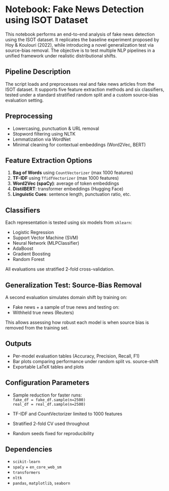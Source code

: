 # Notebook: Fake News Detection using ISOT Dataset  

This notebook performs an end-to-end analysis of fake news detection using the ISOT dataset. It replicates the baseline experiment proposed by Hoy & Koulouri (2022), while introducing a novel generalization test via source-bias removal. The objective is to test multiple NLP pipelines in a unified framework under realistic distributional shifts.

## Pipeline Description

The script loads and preprocesses real and fake news articles from the ISOT dataset. It supports five feature extraction methods and six classifiers, tested under a standard stratified random split and a custom source-bias evaluation setting.

## Preprocessing

- Lowercasing, punctuation & URL removal
- Stopword filtering using NLTK
- Lemmatization via WordNet
- Minimal cleaning for contextual embeddings (Word2Vec, BERT)

## Feature Extraction Options

1. **Bag of Words** using `CountVectorizer` (max 1000 features)  
2. **TF-IDF** using `TfidfVectorizer` (max 1000 features)  
3. **Word2Vec (spaCy)**: average of token embeddings  
4. **DistilBERT**: transformer embeddings (Hugging Face)  
5. **Linguistic Cues**: sentence length, punctuation ratio, etc.

## Classifiers

Each representation is tested using six models from `sklearn`:

- Logistic Regression  
- Support Vector Machine (SVM)  
- Neural Network (MLPClassifier)  
- AdaBoost  
- Gradient Boosting  
- Random Forest  

All evaluations use stratified 2-fold cross-validation.

## Generalization Test: Source-Bias Removal

A second evaluation simulates domain shift by training on:
- Fake news + a sample of true news
and testing on:
- Withheld true news (Reuters)

This allows assessing how robust each model is when source bias is removed from the training set.

## Outputs

- Per-model evaluation tables (Accuracy, Precision, Recall, F1)
- Bar plots comparing performance under random split vs. source-shift
- Exportable LaTeX tables and plots

## Configuration Parameters

- Sample reduction for faster runs:  
  `fake_df = fake_df.sample(n=2500)`  
  `real_df = real_df.sample(n=2500)`  

- TF-IDF and CountVectorizer limited to 1000 features  
- Stratified 2-fold CV used throughout  
- Random seeds fixed for reproducibility

## Dependencies

- `scikit-learn`  
- `spaCy` + `en_core_web_sm`  
- `transformers`  
- `nltk`  
- `pandas`, `matplotlib`, `seaborn`  



